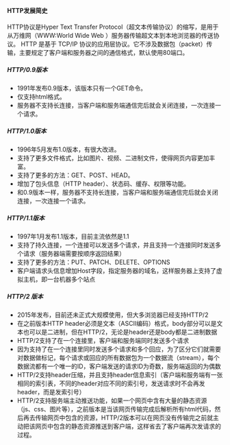 #### HTTP发展简史
HTTP协议是Hyper Text Transfer Protocol（超文本传输协议）的缩写，是用于从万维网（WWW:World Wide Web ）服务器传输超文本到本地浏览器的传送协议。
HTTP 是基于 TCP/IP 协议的应用层协议。它不涉及数据包（packet）传输，主要规定了客户端和服务器之间的通信格式，默认使用80端口。

#####    HTTP/0.9版本
* 1991年发布0.9版本，该版本只有一个GET命令。
* 仅支持html格式。
* 服务器不支持长连接，当客户端和服务端通信完后就会关闭连接，一次连接一个请求。

#####    HTTP/1.0版本
* 1996年5月发布1.0版本，有很大改进。
* 支持了更多文件格式，比如图片、视频、二进制文件，使得网页内容更加丰富。
* 支持了更多的方法：GET、POST、HEAD。
* 增加了包头信息（HTTP header）、状态码、缓存、权限等功能。
* 和0.9版本一样，服务器不支持长连接，当客户端和服务端通信完后就会关闭连接，一次连接一个请求。

#####    HTTP/1.1版本
* 1997年1月发布1.1版本，目前主流依然是1.1
* 支持了持久连接，一个连接可以发送多个请求，并且支持一个连接同时发送多个请求（服务器端需要按顺序返回结果）
* 支持了更多的方法：PUT、PATCH、DELETE、OPTIONS
* 客户端请求头信息增加Host字段，指定服务器的域名，这样服务器上支持了虚拟主机，即一台机器多个站点

#####    HTTP/2 版本
* 2015年发布，目前还未正式大规模使用，但大多浏览器已经支持HTTP/2
* 在之前版本HTTP header必须是文本（ASCII编码）格式，body部分可以是文本也可以是二进制，但在HTTP/2，无论是header还是body都是二进制数据
* HTTP/2支持了在一个连接里，客户端和服务端同时发送多个请求
* 因为支持了在一个连接里同时发送多个请求和多个回应，为了区分它们就需要对数据做标记，每个请求或回应的所有数据包为一个数据流（stream），每个数据流都有一个唯一的ID，客户端发送的请求ID为奇数，服务端返回的为偶数
* HTTP/2支持header压缩，并且支持header信息索引（客户端和服务端有一张相同的索引表，不同的header对应不同的索引号，发送请求时不会再发header，而是发索引号）
* HTTP/2支持服务端主动推送功能，如果一个网页中含有大量的静态资源（js、css、图片等），之前版本是当该网页传输完成后解析所有html代码，然后再去传输网页中包含的资源，HTTP/2版本可以在网页没有传输完之前就主动把该网页中包含的静态资源推送到客户端，这样省去了客户端再次发请求的过程。
